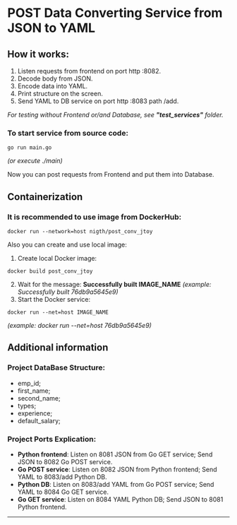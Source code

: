 # POST Data Converting Service from JSON to YAML

## How it works:
1. Listen requests from frontend on port http :8082.
2. Decode body from JSON.
3. Encode data into YAML.
4. Print structure on the screen.
5. Send YAML to DB service on port http :8083 path /add.

*For testing without Frontend or/and Database, see **"test_services"** folder.*

### To start service from source code:
```
go run main.go 
```
_(or execute ./main)_

Now you can post requests from Frontend and put them into Database.

## Containerization

### It is recommended to use image from DockerHub:
```
docker run --network=host nigth/post_conv_jtoy
```
Also you can create and use local image:
1) Create local Docker image:
```
docker build post_conv_jtoy
```
2) Wait for the message: 
**Successfully built IMAGE_NAME**
*(example: Successfully built    76db9a5645e9)*
3) Start the Docker service:
```
docker run --net=host IMAGE_NAME
```
*(example: docker run --net=host 76db9a5645e9)*
## Additional information

### Project DataBase Structure:
- emp_id;
- first_name;
- second_name;
- types;
- experience;
- default_salary;

### Project Ports Explication:
+ **Python frontend**: Listen on 8081 JSON from Go GET service;      Send JSON to 8082 Go POST service.
+ **Go POST service**: Listen on 8082 JSON from Python frontend;     Send YAML to 8083/add Python DB.
+ **Python DB**:       Listen on 8083/add YAML from Go POST service; Send YAML to 8084 Go GET service.
+ **Go GET service**:  Listen on 8084 YAML Python DB;                Send JSON to 8081 Python frontend. 
___
